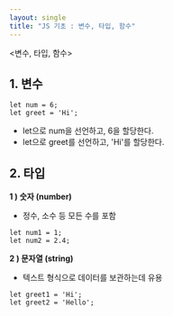 ```yaml
---
layout: single
title: "JS 기초 : 변수, 타입, 함수"
---
```


<변수, 타입, 함수>


## 1. 변수

```
let num = 6;
let greet = 'Hi';
```

- let으로 num을 선언하고, 6을 할당한다.
- let으로 greet를 선언하고, 'Hi'를 할당한다.   

## 2. 타입

**1 ) 숫자 (number)**

- 정수, 소수 등 모든 수를 포함

```
let num1 = 1;
let num2 = 2.4;
```

**2 ) 문자열 (string)**

- 텍스트 형식으로 데이터를 보관하는데 유용

```
let greet1 = 'Hi';
let greet2 = 'Hello';
